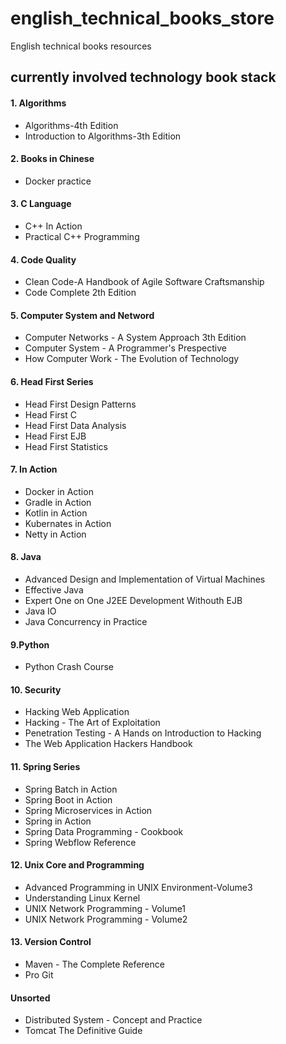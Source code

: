 # english_technical_books_store
English technical books resources
## currently involved technology book stack
#### 1. Algorithms
* Algorithms-4th Edition
* Introduction to Algorithms-3th Edition
#### 2. Books in Chinese
* Docker practice
#### 3. C Language
* C++ In Action
* Practical C++ Programming
#### 4. Code Quality
* Clean Code-A Handbook of Agile Software Craftsmanship
* Code Complete 2th Edition
#### 5. Computer System and Netword
* Computer Networks - A System Approach 3th Edition
* Computer System - A Programmer's Prespective
* How Computer Work - The Evolution of Technology
#### 6. Head First Series
* Head First Design Patterns
* Head First C
* Head First Data Analysis
* Head First EJB
* Head First Statistics
#### 7. In Action
* Docker in Action
* Gradle in Action
* Kotlin in Action
* Kubernates in Action
* Netty in Action
#### 8. Java
* Advanced Design and Implementation of Virtual Machines
* Effective Java
* Expert One on One J2EE Development Withouth EJB
* Java IO
* Java Concurrency in Practice
#### 9.Python
* Python Crash Course
#### 10. Security
* Hacking Web Application
* Hacking - The Art of Exploitation
* Penetration Testing - A Hands on Introduction to Hacking
* The Web Application Hackers Handbook
#### 11. Spring Series
* Spring Batch in Action
* Spring Boot in Action
* Spring Microservices in Action
* Spring in Action
* Spring Data Programming - Cookbook
* Spring Webflow Reference
#### 12. Unix Core and Programming
* Advanced Programming in UNIX Environment-Volume3
* Understanding Linux Kernel
* UNIX Network Programming - Volume1
* UNIX Network Programming - Volume2
#### 13. Version Control
* Maven - The Complete Reference
* Pro Git

#### Unsorted
* Distributed System - Concept and Practice
* Tomcat The Definitive Guide
